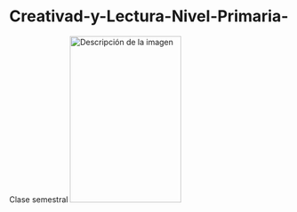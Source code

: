 # Creativad-y-Lectura-Nivel-Primaria-
Clase semestral
<img src="![WhatsApp Image 2025-02-18 at 9 38 08 PM](https://github.com/user-attachments/assets/dd835b2e-ae1e-4655-bb12-18ef17c299cd)" alt="Descripción de la imagen" width="200" height="300">

